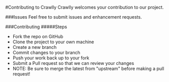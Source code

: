 #Contributing to Crawlly
Crawlly welcomes your contribution to our project.

###Issues
Feel free to submit issues and enhancement requests.

###Contributing
#####Steps
* Fork the repo on GitHub
* Clone the project to your own machine
* Create a new branch
* Commit changes to your branch
* Push your work back up to your fork
* Submit a Pull request so that we can review your changes
* NOTE: Be sure to merge the latest from "upstream" before making a pull request!